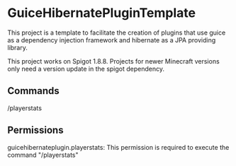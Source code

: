 # GuiceHibernatePluginTemplate

This project is a template to facilitate the creation of plugins that use guice as a dependency injection framework and hibernate as a JPA providing library.

This project works on Spigot 1.8.8. Projects for newer Minecraft versions only need a version update in the spigot dependency.

## Commands

/playerstats


## Permissions

guicehibernateplugin.playerstats: This permission is required to execute the command "/playerstats"